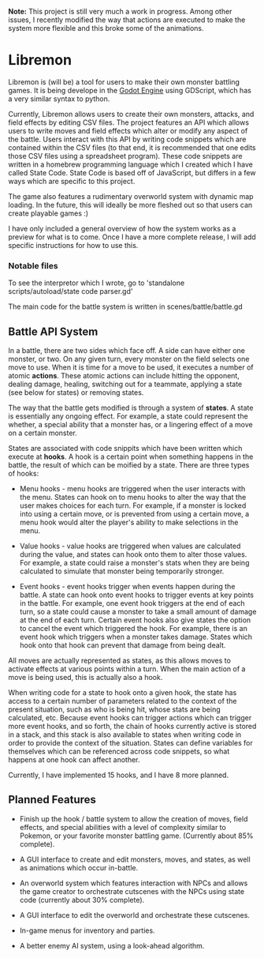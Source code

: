 **Note:** This project is still very much a work in progress. Among other issues, I recently modified the way that actions are executed to make the system more flexible and this broke some of the animations.

# Libremon

Libremon is (will be) a tool for users to make their own monster battling games. It is being develope in the [Godot Engine](https://godotengine.org/) using GDScript, which has a very similar syntax to python.

Currently, Libremon allows users to create their own monsters, attacks, and field effects by editing CSV files. The project features an API which allows users to write moves and field effects which alter or modify any aspect of the battle. Users interact with this API by writing code snippets which are contained within the CSV files (to that end, it is recommended that one edits those CSV files using a spreadsheet program). These code snippets are written in a homebrew programming language which I created which I have called State Code. State Code is based off of JavaScript, but differs in a few ways which are specific to this project.

The game also features a rudimentary overworld system with dynamic map loading. In the future, this will ideally be more fleshed out so that users can create playable games :)

I have only included a general overview of how the system works as a preview for what is to come. Once I have a more complete release, I will add specific instructions for how to use this.

### Notable files

To see the interpretor which I wrote, go to 'standalone scripts/autoload/state code parser.gd'

The main code for the battle system is written in scenes/battle/battle.gd

## Battle API System

In a battle, there are two sides which face off. A side can have either one monster, or two. On any given turn, every monster on the field selects one move to use. When it is time for a move to be used, it executes a number of atomic **actions**. These atomic actions can include hitting the opponent, dealing damage, healing, switching out for a teammate, applying a state (see below for states) or removing states.

The way that the battle gets modified is through a system of **states**. A state is essentially any ongoing effect. For example, a state could represent the whether, a special ability that a monster has, or a lingering effect of a move on a certain monster.

States are associated with code snippits which have been written which execute at **hooks**. A hook is a certain point when something happens in the battle, the result of which can be moified by a state. There are three types of hooks:

* Menu hooks - menu hooks are triggered when the user interacts with the menu. States can hook on to menu hooks to alter the way that the user makes choices for each turn. For example, if a monster is locked into using a certain move, or is prevented from using a certain move, a menu hook would alter the player's ability to make selections in the menu.

* Value hooks - value hooks are triggered when values are calculated during the value, and states can hook onto them to alter those values. For example, a state could raise a monster's stats when they are being calculated to simulate that monster being temporarily stronger.

* Event hooks - event hooks trigger when events happen during the battle. A state can hook onto event hooks to trigger events at key points in the battle. For example, one event hook triggers at the end of each turn, so a state could cause a monster to take a small amount of damage at the end of each turn. Certain event hooks also give states the option to cancel the event which triggered the hook. For example, there is an event hook which triggers when a monster takes damage. States which hook onto that hook can prevent that damage from being dealt.

All moves are actually represented as states, as this allows moves to activate effects at various points within a turn. When the main action of a move is being used, this is actually also a hook.

When writing code for a state to hook onto a given hook, the state has access to a certain number of parameters related to the context of the present situation, such as who is being hit, whose stats are being calculated, etc. Because event hooks can trigger actions which can trigger more event hooks, and so forth, the chain of hooks currently active is stored in a stack, and this stack is also available to states when writing code in order to provide the context of the situation. States can define variables for themselves which can be referenced across code snippets, so what happens at one hook can affect another.

Currently, I have implemented 15 hooks, and I have 8 more planned.

## Planned Features

* Finish up the hook / battle system to allow the creation of moves, field effects, and special abilities with a level of complexity similar to Pokemon, or your favorite monster battling game. (Currently about 85% complete).

* A GUI interface to create and edit monsters, moves, and states, as well as animations which occur in-battle.

* An overworld system which features interaction with NPCs and allows the game creator to orchestrate cutscenes with the NPCs using state code (currently about 30% complete).

* A GUI interface to edit the overworld and orchestrate these cutscenes.

* In-game menus for inventory and parties.

* A better enemy AI system, using a look-ahead algorithm.

